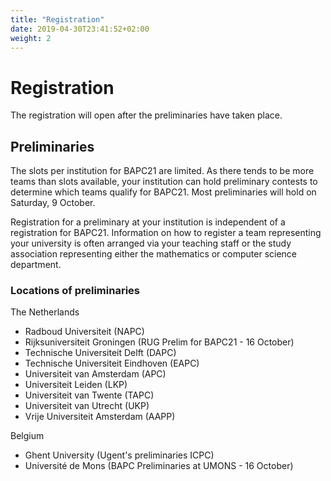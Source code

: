 ```yaml
---
title: "Registration"
date: 2019-04-30T23:41:52+02:00
weight: 2
---
```


# Registration

The registration will open after the preliminaries have taken place. 

## Preliminaries

The slots per institution for BAPC21 are limited. As there tends to be more teams than slots available, your institution can hold preliminary contests to determine which teams qualify for BAPC21. Most preliminaries will hold on Saturday, 9 October.

Registration for a preliminary at your institution is independent of a registration for BAPC21. Information on how to register a team representing your university is often arranged via your teaching staff or the study association representing either the mathematics or computer science department.

### Locations of preliminaries

The Netherlands

- Radboud Universiteit (NAPC)
- Rijksuniversiteit Groningen (RUG Prelim for BAPC21 - 16 October)
- Technische Universiteit Delft (DAPC)
- Technische Universiteit Eindhoven (EAPC)
- Universiteit van Amsterdam (APC)
- Universiteit Leiden (LKP)
- Universiteit van Twente (TAPC)
- Universiteit van Utrecht (UKP)
- Vrije Universiteit Amsterdam (AAPP)

Belgium

- Ghent University (Ugent's preliminaries ICPC)
- Université de Mons (BAPC Preliminaries at UMONS - 16 October)
